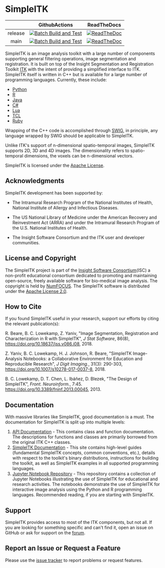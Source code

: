 SimpleITK
=========

|         |                                                                                            GithubActions                                                                                             |                                                           ReadTheDocs                                                           |
|:-------:|:----------------------------------------------------------------------------------------------------------------------------------------------------------------------------------------------------:|:-------------------------------------------------------------------------------------------------------------------------------:|
| release | [![Batch Build and Test](https://github.com/SimpleITK/SimpleITK/actions/workflows/BatchBuild.yml/badge.svg?branch=release)](https://github.com/SimpleITK/SimpleITK/actions/workflows/BatchBuild.yml) | [![ReadTheDoc](https://readthedocs.org/projects/simpleitk/badge/?version=release)](http://simpleitk.readthedocs.io/en/release/) |
| main  | [![Batch Build and Test](https://github.com/SimpleITK/SimpleITK/actions/workflows/BatchBuild.yml/badge.svg?branch=main)](https://github.com/SimpleITK/SimpleITK/actions/workflows/BatchBuild.yml)  |  [![ReadTheDoc](https://readthedocs.org/projects/simpleitk/badge/?version=main)](http://simpleitk.readthedocs.io/en/main/)  |

SimpleITK is an image analysis toolkit with a large number of components supporting general filtering operations, image segmentation and registration. It is built on top of the Insight Segmentation and Registration Toolkit [ITK](https://www.itk.org) with the intent of providing a simplified interface to ITK. SimpleITK itself is written in C++ but is available for a large number of programming languages. Currently, these include:

* [Python](http://www.python.org)
* [R](https://www.r-project.org)
* [Java](http://www.java.com)
* [C#](http://msdn.microsoft.com/en-us/vcsharp/default.aspx)
* [Lua](http://www.lua.org)
* [TCL](https://www.tcl.tk/)
* [Ruby](https://www.ruby-lang.org/en/)


Wrapping of the C++ code is accomplished through [SWIG](http://www.swig.org), in principle, any language wrapped by SWIG should be applicable to SimpleITK.

Unlike ITK's support of n-dimensional spatio-temporal images, SimpleITK supports 2D, 3D and 4D images. The dimensionality refers to spatio-temporal dimensions, the voxels can be n-dimensional vectors.

SimpleITK is licensed under the [Apache License](http://www.opensource.org/licenses/apache2.0.php).

Acknowledgments
--------------
SimpleITK development has been supported by:

* The Intramural Research Program of the National Institutes of Health, National Institute of Allergy and Infectious Diseases.

* The US National Library of Medicine under the American Recovery and Reinvestment Act (ARRA) and under the Intramural Research Program of the U.S. National Institutes of Health.

* The Insight Software Consortium and the ITK user and developer communities.


License and Copyright
---------------------

The SimpleITK project  is part of the [Insight Software Consortium](https://www.insightsoftwareconsortium.org/)(ISC) a non-profit educational consortium dedicated to promoting and maintaining open-source, freely available software for bio-medical image analysis. The copyright is held by [NumFOCUS](https://numfocus.org/). The SimpleITK software is distributed under the [Apache License 2.0](https://github.com/SimpleITK/SimpleITK/blob/main/LICENSE).


How to Cite
--------

If you found SimpleITK useful in your research, support our efforts by citing
the relevant publication(s):

R. Beare, B. C. Lowekamp, Z. Yaniv, "Image Segmentation, Registration and
Characterization in R with SimpleITK", *J Stat Software*, 86(8), https://doi.org/10.18637/jss.v086.i08, 2018.

Z. Yaniv, B. C. Lowekamp, H. J. Johnson, R. Beare, "SimpleITK Image-Analysis Notebooks: a Collaborative Environment for Education and Reproducible Research", *J Digit Imaging.*, 31(3): 290-303, https://doi.org/10.1007/s10278-017-0037-8, 2018.

B. C. Lowekamp, D. T. Chen, L. Ibáñez, D. Blezek, "The Design of SimpleITK", *Front. Neuroinform.*, 7:45. https://doi.org/10.3389/fninf.2013.00045, 2013.

Documentation
-------------
With massive libraries like SimpleITK, good documentation is a must. The documentation for SimpleITK is split up into multiple levels:
1. [API Documentation](https://simpleitk.org/doxygen/latest/html/) - This contains class and function documentation. The descriptions for functions and classes are primarily borrowed from the original ITK C++ classes.
2. [SimpleITK Documentation](http://simpleitk.readthedocs.io/en/main/) - This site contains high-level guides (fundamental SimpleITK concepts, common conventions, etc.), details with respect to the toolkit's binary distributions, instructions for building the toolkit, as well as SimpleITK examples in all supported programming languages.
3. [Jupyter Notebook Repository](http://insightsoftwareconsortium.github.io/SimpleITK-Notebooks/) - This repository contains a collection of Jupyter Notebooks illustrating the use of SimpleITK for educational and research activities. The notebooks demonstrate the use of SimpleITK for interactive image analysis using the Python and R programming languages. Recommended reading, if you are starting with SimpleITK.


Support
-------

SimpleITK provides access to most of the ITK components, but not all. If you are looking for something specific and can't find it, open an issue on GitHub or ask for support on the [forum](https://discourse.itk.org).

Report an Issue or Request a Feature
-------------------------------------

Please use the [issue tracker](https://github.com/SimpleITK/SimpleITK/issues) to report problems or request features.
